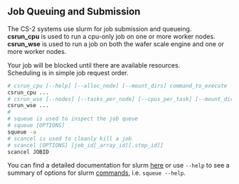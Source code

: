 ## Job Queuing and Submission
The CS-2 systems use slurm for job submission and queueing.<br>
**csrun_cpu** is used to run a cpu-only job on one or more worker nodes.<br>
**csrun_wse** is used to run a job on both the wafer scale engine and one or more worker nodes.

Your job will be blocked until there are available resources.<br>
Scheduling is in simple job request order.
```bash
# csrun_cpu [--help] [--alloc_node] [--mount_dirs] command_to_execute
csrun_cpu ...
# csrun_wse [--nodes] [--tasks_per_node] [--cpus_per_task] [--mount_dirs] command_for_cs_execution
csrun_wse ...
#
# squeue is used to inspect the job queue
# squeue [OPTIONS]
squeue -a
# scancel is used to cleanly kill a job
# scancel [OPTIONS] [job_id[_array_id][.step_id]]
scancel JOBID
```

You can find a detailed documentation for slurm
[here](https://slurm.schedmd.com/documentation.html) or use `--help` to see a
summary of options for slurm [commands](https://slurm.schedmd.com/quickstart.html#commands), i.e. `squeue --help`.

